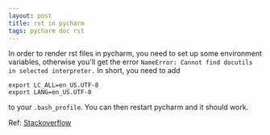 ```yaml
---
layout: post
title: rst in pycharm
tags: pycharm doc rst
---
```


In order to render rst files in pycharm, you need to set up some environment
variables, otherwise you'll get the error `NameError: Cannot find docutils in selected interpreter.`
In short, you need to add
```
export LC_ALL=en_US.UTF-8  
export LANG=en_US.UTF-8
```
to your `.bash_profile`. You can then restart pycharm and it should work.

Ref: [Stackoverflow](https://stackoverflow.com/questions/55522176/pycharm-and-rst-nameerror-cannot-find-docutils-in-selected-interpreter)
